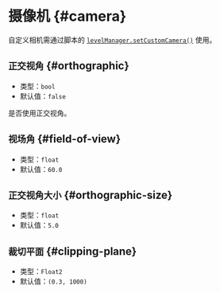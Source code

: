 # 摄像机 {#camera}

自定义相机需通过脚本的 [`levelManager.setCustomCamera()`](https://github.com/Withered-Flower-0422/BST/blob/main/_Typings/gameApi/modules/levelManager.d.ts) 使用。

## `正交视角` {#orthographic}

- 类型：`bool`
- 默认值：`false`

是否使用正交视角。

## `视场角`<badge text="正交视角 = false" /> {#field-of-view}

- 类型：`float`
- 默认值：`60.0`

## `正交视角大小`<badge text="正交视角 = true" /> {#orthographic-size}

- 类型：`float`
- 默认值：`5.0`

## `裁切平面` {#clipping-plane}

- 类型：`Float2`
- 默认值：`(0.3, 1000)`
